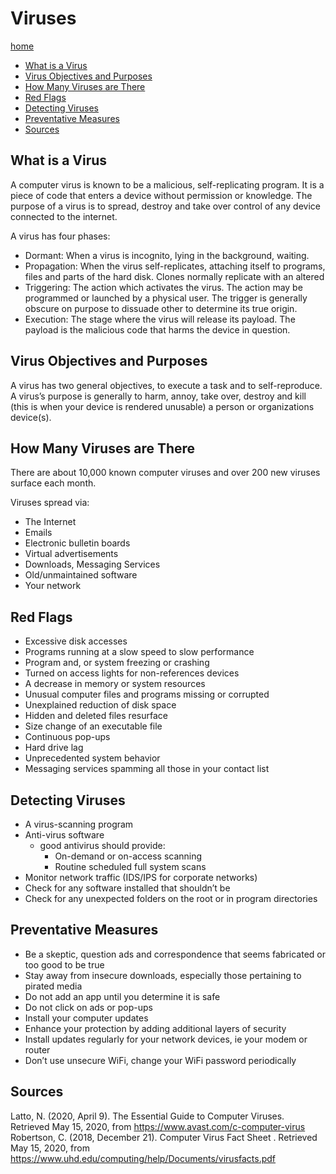 # Viruses

[home](../README.md)
- [What is a Virus](#What-is-a-Virus)
- [Virus Objectives and Purposes](#Virus-Objectives-and-Purposes)
- [How Many Viruses are There](#How-Many-Viruses-are-There)
- [Red Flags](#Red-Flags)
- [Detecting Viruses](#Detecting-Viruses)
- [Preventative Measures](#Preventative-Measures)
- [Sources](#Sources)

## What is a Virus

A computer virus is known to be a malicious, self-replicating program. It is a piece of code that enters a device without permission or knowledge. The purpose of a virus is to spread, destroy and take over control of any device connected to the internet.

A virus has four phases: 
- Dormant: When a virus is incognito, lying in the background, waiting.
- Propagation: When the virus self-replicates, attaching itself to programs, files and parts of the hard disk. Clones normally replicate with an altered 
- Triggering: The action which activates the virus. The action may be programmed or launched by a physical user. The trigger is generally obscure on purpose to dissuade other to determine its true origin. 
- Execution: The stage where the virus will release its payload. The payload is the malicious code that harms the device in question.

## Virus Objectives and Purposes

A virus has two general objectives, to execute a task and to self-reproduce. 
A virus’s purpose is generally to harm, annoy, take over, destroy and kill (this is when your device is rendered unusable) a person or organizations device(s).

## How Many Viruses are There

There are about 10,000 known computer viruses and over 200 new viruses surface each month.

Viruses spread via:
- The Internet
- Emails
- Electronic bulletin boards
- Virtual advertisements
- Downloads, Messaging Services
- Old/unmaintained software
- Your network

## Red Flags

- Excessive disk accesses
- Programs running at a slow speed to slow performance
- Program and, or system freezing or crashing
- Turned on access lights for non-references devices
- A decrease in memory or system resources
- Unusual computer files and programs missing or corrupted
- Unexplained reduction of disk space
- Hidden and deleted files resurface
- Size change of an executable file
- Continuous pop-ups
- Hard drive lag
- Unprecedented system behavior
- Messaging services spamming all those in your contact list

## Detecting Viruses

- A virus-scanning program
- Anti-virus software 
	- good antivirus should provide:
		- On-demand or on-access scanning
		- Routine scheduled full system scans
- Monitor network traffic (IDS/IPS for corporate networks)
- Check for any software installed that shouldn’t be
- Check for any unexpected folders on the root or in program directories

## Preventative Measures

- Be a skeptic, question ads and correspondence that seems fabricated or too good to be true
- Stay away from insecure downloads, especially those pertaining to pirated media
- Do not add an app until you determine it is safe
- Do not click on ads or pop-ups
- Install your computer updates
- Enhance your protection by adding additional layers of security
- Install updates regularly for your network devices, ie your modem or router
- Don’t use unsecure WiFi, change your WiFi password periodically

## Sources

Latto, N. (2020, April 9). The Essential Guide to Computer Viruses. Retrieved May 15, 2020, from https://www.avast.com/c-computer-virus 
Robertson, C. (2018, December 21). Computer Virus Fact Sheet . Retrieved May 15, 2020, from https://www.uhd.edu/computing/help/Documents/virusfacts.pdf 
